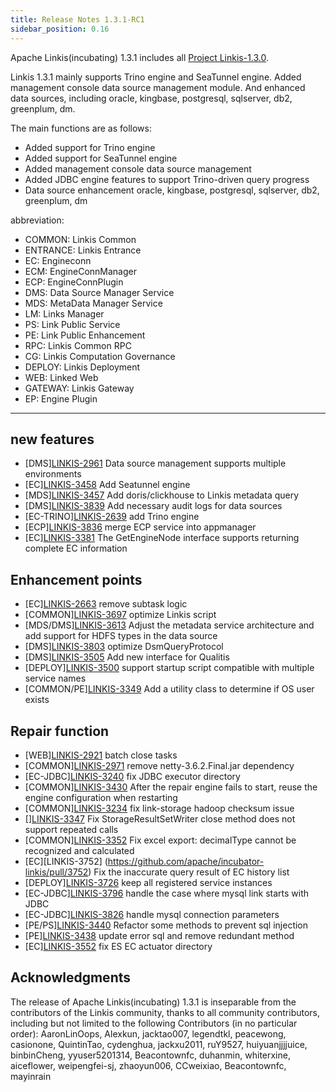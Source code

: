 ```yaml
---
title: Release Notes 1.3.1-RC1
sidebar_position: 0.16
---
```


Apache Linkis(incubating) 1.3.1 includes all [Project Linkis-1.3.0](https://github.com/apache/incubator-linkis/projects/23).

Linkis 1.3.1 mainly supports Trino engine and SeaTunnel engine. Added management console data source management module. And enhanced data sources, including oracle, kingbase, postgresql, sqlserver, db2, greenplum, dm.

The main functions are as follows:

* Added support for Trino engine
* Added support for SeaTunnel engine
* Added management console data source management
* Added JDBC engine features to support Trino-driven query progress
* Data source enhancement oracle, kingbase, postgresql, sqlserver, db2, greenplum, dm

abbreviation:
- COMMON: Linkis Common
- ENTRANCE: Linkis Entrance
- EC: Engineconn
- ECM: EngineConnManager
- ECP: EngineConnPlugin
- DMS: Data Source Manager Service
- MDS: MetaData Manager Service
- LM: Links Manager
- PS: Link Public Service
- PE: Link Public Enhancement
- RPC: Linkis Common RPC
- CG: Linkis Computation Governance
- DEPLOY: Linkis Deployment
- WEB: Linked Web
- GATEWAY: Linkis Gateway
- EP: Engine Plugin

---

## new features

+ \[DMS][LINKIS-2961](https://github.com/apache/incubator-linkis/pull/2961) Data source management supports multiple environments
+ \[EC][LINKIS-3458](https://github.com/apache/incubator-linkis/pull/3458) Add Seatunnel engine
+ \[MDS][LINKIS-3457](https://github.com/apache/incubator-linkis/pull/3457) Add doris/clickhouse to Linkis metadata query
+ \[DMS][LINKIS-3839](https://github.com/apache/incubator-linkis/pull/3839) Add necessary audit logs for data sources
+ \[EC-TRINO][LINKIS-2639](https://github.com/apache/incubator-linkis/pull/2639) add Trino engine
+ \[ECP][LINKIS-3836](https://github.com/apache/incubator-linkis/pull/3836) merge ECP service into appmanager
+ \[EC][LINKIS-3381](https://github.com/apache/incubator-linkis/pull/3381) The GetEngineNode interface supports returning complete EC information


## Enhancement points

+ \[EC][LINKIS-2663](https://github.com/apache/incubator-linkis/pull/2663) remove subtask logic
+ \[COMMON][LINKIS-3697](https://github.com/apache/incubator-linkis/pull/3697) optimize Linkis script
+ \[MDS/DMS][LINKIS-3613](https://github.com/apache/incubator-linkis/pull/3613) Adjust the metadata service architecture and add support for HDFS types in the data source
+ \[DMS][LINKIS-3803](https://github.com/apache/incubator-linkis/pull/3803) optimize DsmQueryProtocol
+ \[DMS][LINKIS-3505](https://github.com/apache/incubator-linkis/pull/3505) Add new interface for Qualitis
+ \[DEPLOY][LINKIS-3500](https://github.com/apache/incubator-linkis/pull/3500) support startup script compatible with multiple service names
+ \[COMMON/PE][LINKIS-3349](https://github.com/apache/incubator-linkis/pull/3349) Add a utility class to determine if OS user exists

## Repair function
+ \[WEB][LINKIS-2921](https://github.com/apache/incubator-linkis/pull/2921) batch close tasks
+ \[COMMON][LINKIS-2971](https://github.com/apache/incubator-linkis/pull/2971) remove netty-3.6.2.Final.jar dependency
+ \[EC-JDBC][LINKIS-3240](https://github.com/apache/incubator-linkis/pull/3240) fix JDBC executor directory
+ \[COMMON][LINKIS-3430](https://github.com/apache/incubator-linkis/pull/3430) After the repair engine fails to start, reuse the engine configuration when restarting
+ \[COMMON][LINKIS-3234](https://github.com/apache/incubator-linkis/pull/3234) fix link-storage hadoop checksum issue
+ \[][LINKIS-3347](https://github.com/apache/incubator-linkis/pull/3347) Fix StorageResultSetWriter close method does not support repeated calls
+ \[COMMON][LINKIS-3352](https://github.com/apache/incubator-linkis/pull/3352) Fix excel export: decimalType cannot be recognized and calculated
+ \[EC][LINKIS-3752] (https://github.com/apache/incubator-linkis/pull/3752) Fix the inaccurate query result of EC history list
+ \[DEPLOY][LINKIS-3726](https://github.com/apache/incubator-linkis/pull/3726) keep all registered service instances
+ \[EC-JDBC][LINKIS-3796](https://github.com/apache/incubator-linkis/pull/3796) handle the case where mysql link starts with JDBC
+ \[EC-JDBC][LINKIS-3826](https://github.com/apache/incubator-linkis/pull/3826) handle mysql connection parameters
+ \[PE/PS][LINKIS-3440](https://github.com/apache/incubator-linkis/pull/3440) Refactor some methods to prevent sql injection
+ \[PE][LINKIS-3438](https://github.com/apache/incubator-linkis/pull/3438) update error sql and remove redundant method
+ \[EC][LINKIS-3552](https://github.com/apache/incubator-linkis/pull/3552) fix ES EC actuator directory

## Acknowledgments
The release of Apache Linkis(incubating) 1.3.1 is inseparable from the contributors of the Linkis community, thanks to all community contributors, including but not limited to the following Contributors (in no particular order):
AaronLinOops, Alexkun, jacktao007, legendtkl, peacewong, casionone, QuintinTao, cydenghua, jackxu2011, ruY9527, huiyuanjjjjuice, binbinCheng, yyuser5201314, Beacontownfc, duhanmin, whiterxine, aiceflower, weipengfei-sj, zhaoyun006, CCweixiao, Beacontownfc, mayinrain